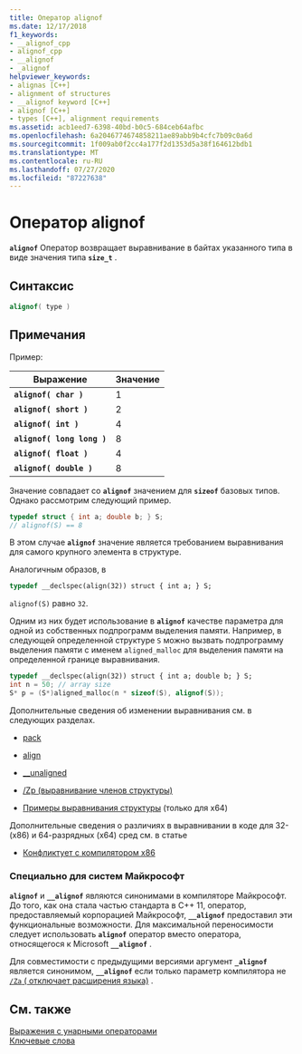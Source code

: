 ```yaml
---
title: Оператор alignof
ms.date: 12/17/2018
f1_keywords:
- __alignof_cpp
- alignof_cpp
- __alignof
- _alignof
helpviewer_keywords:
- alignas [C++]
- alignment of structures
- __alignof keyword [C++]
- alignof [C++]
- types [C++], alignment requirements
ms.assetid: acb1eed7-6398-40bd-b0c5-684ceb64afbc
ms.openlocfilehash: 6a2046774674858211ae89abb9b4cfc7b09c0a6d
ms.sourcegitcommit: 1f009ab0f2cc4a177f2d1353d5a38f164612bdb1
ms.translationtype: MT
ms.contentlocale: ru-RU
ms.lasthandoff: 07/27/2020
ms.locfileid: "87227638"
---
```

# <a name="alignof-operator"></a>Оператор alignof

**`alignof`** Оператор возвращает выравнивание в байтах указанного типа в виде значения типа **`size_t`** .

## <a name="syntax"></a>Синтаксис

```cpp
alignof( type )
```

## <a name="remarks"></a>Примечания

Пример:

| Выражение | Значение |
|--|--|
| **`alignof( char )`** | 1 |
| **`alignof( short )`** | 2 |
| **`alignof( int )`** | 4 |
| **`alignof( long long )`** | 8 |
| **`alignof( float )`** | 4 |
| **`alignof( double )`** | 8 |

Значение совпадает со **`alignof`** значением для **`sizeof`** базовых типов. Однако рассмотрим следующий пример.

```cpp
typedef struct { int a; double b; } S;
// alignof(S) == 8
```

В этом случае **`alignof`** значение является требованием выравнивания для самого крупного элемента в структуре.

Аналогичным образов, в

```cpp
typedef __declspec(align(32)) struct { int a; } S;
```

`alignof(S)` равно `32`.

Одним из них будет использование в **`alignof`** качестве параметра для одной из собственных подпрограмм выделения памяти. Например, в следующей определенной структуре `S` можно вызвать подпрограмму выделения памяти с именем `aligned_malloc` для выделения памяти на определенной границе выравнивания.

```cpp
typedef __declspec(align(32)) struct { int a; double b; } S;
int n = 50; // array size
S* p = (S*)aligned_malloc(n * sizeof(S), alignof(S));
```

Дополнительные сведения об изменении выравнивания см. в следующих разделах.

- [pack](../preprocessor/pack.md)

- [align](../cpp/align-cpp.md)

- [__unaligned](../cpp/unaligned.md)

- [/Zp (выравнивание членов структуры)](../build/reference/zp-struct-member-alignment.md)

- [Примеры выравнивания структуры](../build/x64-software-conventions.md#examples-of-structure-alignment) (только для x64)

Дополнительные сведения о различиях в выравнивании в коде для 32- (x86) и 64-разрядных (x64) сред см. в статье

- [Конфликтует с компилятором x86](../build/x64-software-conventions.md#conflicts-with-the-x86-compiler)

### <a name="microsoft-specific"></a>Специально для систем Майкрософт

**`alignof`** и **`__alignof`** являются синонимами в компиляторе Майкрософт. До того, как она стала частью стандарта в C++ 11, оператор, предоставляемый корпорацией Майкрософт, **`__alignof`** предоставил эти функциональные возможности. Для максимальной переносимости следует использовать **`alignof`** оператор вместо оператора, относящегося к Microsoft **`__alignof`** .

Для совместимости с предыдущими версиями аргумент **`_alignof`** является синонимом, **`__alignof`** если только параметр компилятора не [ `/Za` \( отключает расширения языка)](../build/reference/za-ze-disable-language-extensions.md) .

## <a name="see-also"></a>См. также

[Выражения с унарными операторами](../cpp/expressions-with-unary-operators.md)<br/>
[Ключевые слова](../cpp/keywords-cpp.md)
